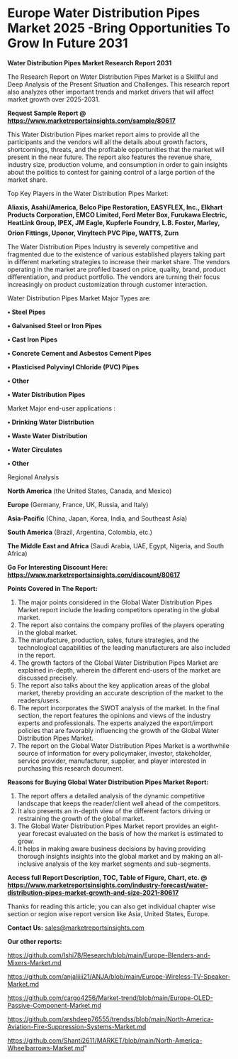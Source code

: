 # Europe Water Distribution Pipes Market 2025 -Bring Opportunities To Grow In Future 2031

<strong>Water Distribution Pipes Market Research Report 2031</strong>

The Research Report on Water Distribution Pipes Market is a Skillful and Deep Analysis of the Present Situation and Challenges. This research report also analyzes other important trends and market drivers that will affect market growth over 2025-2031.

<strong>Request Sample Report @ <a href=https://www.marketreportsinsights.com/sample/80617>https://www.marketreportsinsights.com/sample/80617</a></strong>

This Water Distribution Pipes market report aims to provide all the participants and the vendors will all the details about growth factors, shortcomings, threats, and the profitable opportunities that the market will present in the near future. The report also features the revenue share, industry size, production volume, and consumption in order to gain insights about the politics to contest for gaining control of a large portion of the market share.

Top Key Players in the Water Distribution Pipes Market:

<strong>Aliaxis, Asahi/America, Belco Pipe Restoration, EASYFLEX, Inc., Elkhart Products Corporation, EMCO Limited, Ford Meter Box, Furukawa Electric, HeatLink Group, IPEX, JM Eagle, Kupferle Foundry, L.B. Foster, Marley, Orion Fittings, Uponor, Vinyltech PVC Pipe, WATTS, Zurn</strong>

The Water Distribution Pipes Industry is severely competitive and fragmented due to the existence of various established players taking part in different marketing strategies to increase their market share. The vendors operating in the market are profiled based on price, quality, brand, product differentiation, and product portfolio. The vendors are turning their focus increasingly on product customization through customer interaction.

Water Distribution Pipes Market Major Types are:

<strong>• Steel Pipes

• Galvanised Steel or Iron Pipes

• Cast Iron Pipes

• Concrete Cement and Asbestos Cement Pipes

• Plasticised Polyvinyl Chloride (PVC) Pipes

• Other

• Water Distribution Pipes</strong>

Market Major end-user applications :

<strong>• Drinking Water Distribution

• Waste Water Distribution

• Water Circulates

• Other</strong>

Regional Analysis

</u><strong><b>North America</b></strong> (the United States, Canada, and Mexico)

<strong><b>Europe </b></strong>(Germany, France, UK, Russia, and Italy)

<strong><b>Asia-Pacific</b></strong> (China, Japan, Korea, India, and Southeast Asia)

<strong><b>South America</b></strong> (Brazil, Argentina, Colombia, etc.)

<strong><b>The Middle East and Africa</b></strong> (Saudi Arabia, UAE, Egypt, Nigeria, and South Africa)

<strong>Go For Interesting Discount Here: <a href=https://www.marketreportsinsights.com/discount/80617>https://www.marketreportsinsights.com/discount/80617</a></strong>

<strong>Points Covered in The Report:</strong>
<ol>
  <li>The major points considered in the Global Water Distribution Pipes Market report include the leading competitors operating in the global market.</li>
  <li>The report also contains the company profiles of the players operating in the global market.</li>
  <li>The manufacture, production, sales, future strategies, and the technological capabilities of the leading manufacturers are also included in the report.</li>
  <li>The growth factors of the Global Water Distribution Pipes Market are explained in-depth, wherein the different end-users of the market are discussed precisely.</li>
  <li>The report also talks about the key application areas of the global market, thereby providing an accurate description of the market to the readers/users.</li>
  <li>The report incorporates the SWOT analysis of the market. In the final section, the report features the opinions and views of the industry experts and professionals. The experts analyzed the export/import policies that are favorably influencing the growth of the Global Water Distribution Pipes Market.</li>
  <li>The report on the Global Water Distribution Pipes Market is a worthwhile source of information for every policymaker, investor, stakeholder, service provider, manufacturer, supplier, and player interested in purchasing this research document.</li>
</ol>
<strong>Reasons for Buying Global Water Distribution Pipes Market Report:</strong>

<ol>
  <li>The report offers a detailed analysis of the dynamic competitive landscape that keeps the reader/client well ahead of the competitors.</li>
  <li>It also presents an in-depth view of the different factors driving or restraining the growth of the global market.</li>
  <li>The Global Water Distribution Pipes Market report provides an eight-year forecast evaluated on the basis of how the market is estimated to grow.</li>
  <li>It helps in making aware business decisions by having providing thorough insights insights into the global market and by making an all-inclusive analysis of the key market segments and sub-segments.</li>
</ol>
<strong>Access full Report Description, TOC, Table of Figure, Chart, etc. @ <a href=https://www.marketreportsinsights.com/industry-forecast/water-distribution-pipes-market-growth-and-size-2021-80617>https://www.marketreportsinsights.com/industry-forecast/water-distribution-pipes-market-growth-and-size-2021-80617</a></strong>


Thanks for reading this article; you can also get individual chapter wise section or region wise report version like Asia, United States, Europe.

<strong>Contact Us:</strong>
sales@marketreportsinsights.com

<strong>Our other reports:</strong>

<a href=https://github.com/Ishi78/Research/blob/main/Europe-Blenders-and-Mixers-Market.md>https://github.com/Ishi78/Research/blob/main/Europe-Blenders-and-Mixers-Market.md</a>

<a href=https://github.com/anjaliiii21/ANJA/blob/main/Europe-Wireless-TV-Speaker-Market.md>https://github.com/anjaliiii21/ANJA/blob/main/Europe-Wireless-TV-Speaker-Market.md</a>

<a href=https://github.com/cargo4256/Market-trend/blob/main/Europe-OLED-Passive-Component-Market.md>https://github.com/cargo4256/Market-trend/blob/main/Europe-OLED-Passive-Component-Market.md</a>

<a href=https://github.com/arshdeep76555/trendss/blob/main/North-America-Aviation-Fire-Suppression-Systems-Market.md>https://github.com/arshdeep76555/trendss/blob/main/North-America-Aviation-Fire-Suppression-Systems-Market.md</a>

<a href=https://github.com/Shanti2611/MARKET/blob/main/North-America-Wheelbarrows-Market.md>https://github.com/Shanti2611/MARKET/blob/main/North-America-Wheelbarrows-Market.md</a>"

